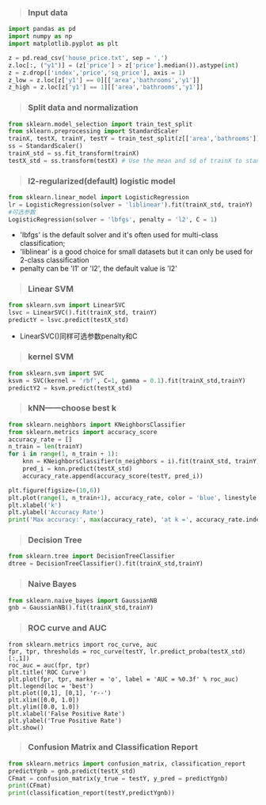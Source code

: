 > ### Input data

```python
import pandas as pd
import numpy as np
import matplotlib.pyplot as plt

z = pd.read_csv('house_price.txt', sep = ',')
z.loc[:, ("y1")] = (z['price'] > z['price'].median()).astype(int)
z = z.drop(['index','price','sq_price'], axis = 1)
z_low = z.loc[z['y1'] == 0][['area','bathrooms','y1']]
z_high = z.loc[z['y1'] == 1][['area','bathrooms','y1']]
```

> ### Split data and normalization 
```python
from sklearn.model_selection import train_test_split
from sklearn.preprocessing import StandardScaler
trainX, testX, trainY, testY = train_test_split(z[['area','bathrooms']], z['y1'], test_size = 0.25, random_state = 33)
ss = StandardScaler()
trainX_std = ss.fit_transform(trainX)
testX_std = ss.transform(testX) # Use the mean and sd of trainX to standardize testX to make sure that testX and trainX are in the same scale after transformation.
```

> ### l2-regularized(default) logistic model
```python
from sklearn.linear_model import LogisticRegression
lr = LogisticRegression(solver = 'liblinear').fit(trainX_std, trainY)
#可选参数
LogisticRegression(solver = 'lbfgs', penalty = 'l2', C = 1)
```
* 'lbfgs' is the default solver and it's often used for multi-class classification; 
* 'liblinear' is a good choice for small datasets but it can only be used for 2-class classification
* penalty can be 'l1' or 'l2', the default value is 'l2'

> ### Linear SVM
```python
from sklearn.svm import LinearSVC
lsvc = LinearSVC().fit(trainX_std, trainY)
predictY = lsvc.predict(testX_std)
```
* LinearSVC()同样可选参数penalty和C

> ### kernel SVM
```python
from sklearn.svm import SVC
ksvm = SVC(kernel = 'rbf', C=1, gamma = 0.1).fit(trainX_std,trainY)
predictY2 = ksvm.predict(testX_std)
```

> ### kNN——choose best k
```python
from sklearn.neighbors import KNeighborsClassifier
from sklearn.metrics import accuracy_score
accuracy_rate = []
n_train = len(trainY)
for i in range(1, n_train + 1):
    knn = KNeighborsClassifier(n_neighbors = i).fit(trainX_std, trainY)
    pred_i = knn.predict(testX_std)
    accuracy_rate.append(accuracy_score(testY, pred_i))

plt.figure(figsize=(10,6))
plt.plot(range(1, n_train+1), accuracy_rate, color = 'blue', linestyle = 'dashed', marker = 'o', markerfacecolor = 'red', markersize = 10)
plt.xlabel('k')
plt.ylabel('Accuracy Rate')
print('Max accuracy:', max(accuracy_rate), 'at k =', accuracy_rate.index(max(accuracy_rate))+1)
```
> ### Decision Tree

```python
from sklearn.tree import DecisionTreeClassifier
dtree = DecisionTreeClassifier().fit(trainX_std,trainY)
```


> ### Naive Bayes

```python
from sklearn.naive_bayes import GaussianNB
gnb = GaussianNB().fit(trainX_std,trainY)
```
> ### ROC curve and AUC
```
from sklearn.metrics import roc_curve, auc
fpr, tpr, thresholds = roc_curve(testY, lr.predict_proba(testX_std)[:,1])
roc_auc = auc(fpr, tpr)
plt.title('ROC Curve')
plt.plot(fpr, tpr, marker = 'o', label = 'AUC = %0.3f' % roc_auc)
plt.legend(loc = 'best')
plt.plot([0,1], [0,1], 'r--')
plt.xlim([0.0, 1.0])
plt.ylim([0.0, 1.0])
plt.xlabel('False Positive Rate')
plt.ylabel('True Positive Rate')
plt.show()
```
> ### Confusion Matrix and Classification Report 
```python
from sklearn.metrics import confusion_matrix, classification_report
predictYgnb = gnb.predict(testX_std)
CFmat = confusion_matrix(y_true = testY, y_pred = predictYgnb)
print(CFmat)
print(classification_report(testY,predictYgnb))
```
